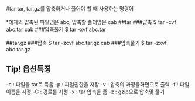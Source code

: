 #tar
tar, tar.gz를 압축하거나 풀어야 할 때 사용하는 명령어
<br><br>
*예제의 압축된 파일명은 abc, 압축할 폴더명은 cab
##tar
###압축
$ tar -cvf abc.tar cab
###압축풀기
$ tar -xvf abc.tar
<br><br>
##tar.gz
###압축
$ tar -zcvf abc.tar.gz cab
###압축풀기
$ tar -zxvf abc.tar.gz

## Tip! 옵션특징
-c : 파일을 tar로 묶음
-p : 파일권한을 저장
-v : 압축의 과정을화면으로 출력
-f : 파일 이름을 지정
-C : 경로를 지정
-x : tar 압축을 풂
-z : gzip으로 압축및 풀기
